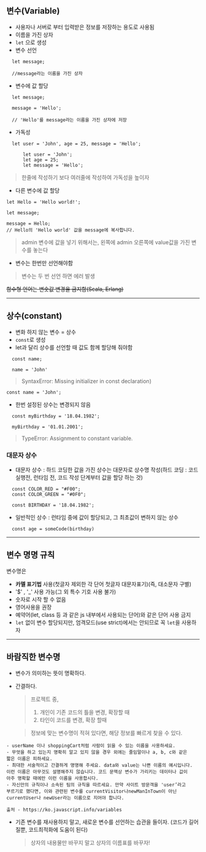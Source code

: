 ## 변수(Variable)

- 사용자나 서버로 부터 입력받은 정보를 저장하는 용도로 사용됨
- 이름을 가진 상자
- `let` 으로 생성
- 변수 선언

```
  let message;

  //message라는 이름을 가진 상자
```

- 변수에 값 할당

```
  let message;

  message = 'Hello';

  // 'Hello'를 message라는 이름을 가진 상자에 저장
```

- 가독성

```
  let user = 'John', age = 25, message = 'Hello';

      let user = 'John';
      let age = 25;
      let message = 'Hello';
```

  > 한줄에 작성하기 보다 여러줄에 작성하여 가독성을 높이자

  

- 다른 변수에 값 할당

```
let Hello = 'Hello world!';

let message;

message = Hello;
// Hello의 'Hello world' 값을 message에 복사합니다.
```

> admin 변수에 값을 넣기 위해서는, 왼쪽에 admin 오른쪽에 value값을 가진 변수를 놓는다

- 변수는 한번만 선언해야함
> 변수는 두 번 선언 하면 에러 발생

~~함수형 언어는 변숫값 변경을 금지함(Scala, Erlang)~~

---

## 상수(constant)

- 변화 하지 않는 변수 = 상수
- `const`로 생성
- let과 달리 상수를 선언할 때 값도 함께 할당해 줘야함

```
  const name;

  name = 'John'
  ```

  > SyntaxError: Missing initializer in const declaration)

  ```
  const name = 'John';
  ```

- 한번 설정된 상수는 변경되지 않음

```
  const myBirthday = '18.04.1982';

  myBirthday = '01.01.2001';
  ```

  > TypeError: Assignment to constant variable.

### 대문자 상수

- 대문자 상수 : 하드 코딩한 값을 가진 상수는 대문자로 상수명 작성(하드 코딩 : 코드 실행전, 런타임 전, 코드 작성 단계부터 값을 할당 하는 것)

```
  const COLOR_RED = "#F00";
  const COLOR_GREEN = "#0F0";

  const BIRTHDAY = '18.04.1982';
  ```

- 일반적인 상수 : 런타임 중에 값이 할당되고, 그 최초값이 변하지 않는 상수
```
  const age = someCode(birthday)
  ```

---

## 변수 명명 규칙

변수명은

- **카멜 표기법** 사용(첫글자 제외한 각 단어 첫글자 대문자표기)(즉, 대소문자 구별)
- '$' , '\_' 사용 가능(그 외 특수 기호 사용 불가)
- 숫자로 시작 할 수 없음
- 영어사용을 권장
- 예약어(let, class 등 과 같은 js 내부에서 사용되는 단어)와 같은 단어 사용 금지
- `let` 없이 변수 할당되지만, 엄격모드(use strict)에서는 안되므로 꼭 `let`을 사용하자

---

## 바람직한 변수명

- 변수가 의미하는 뜻이 명확하다.
- 간결하다.

  > 프로젝트 중,
  >
  > 1. 개인이 기존 코드의 틀을 변경, 확장할 때
  > 2. 타인이 코드를 변경, 확장 할때

  > 정보에 맞는 변수명이 적혀 있다면, 해당 정보를 빠르게 찾을 수 있다.

```
- userName 이나 shoppingCart처럼 사람이 읽을 수 있는 이름을 사용하세요.
- 무엇을 하고 있는지 명확히 알고 있지 않을 경우 외에는 줄임말이나 a, b, c와 같은
짧은 이름은 피하세요.
- 최대한 서술적이고 간결하게 명명해 주세요. data와 value는 나쁜 이름의 예시입니다.
이런 이름은 아무것도 설명해주지 않습니다. 코드 문맥상 변수가 가리키는 데이터나 값이
아주 명확할 때에만 이런 이름을 사용합시다.
- 자신만의 규칙이나 소속된 팀의 규칙을 따르세요. 만약 사이트 방문객을 'user’라고
부르기로 했다면, 이와 관련된 변수를 currentVisitor나newManInTown이 아닌
currentUser나 newUser라는 이름으로 지어야 합니다.

출처 - https://ko.javascript.info/variables
```

- 기존 변수를 재사용하지 말고, 새로운 변수를 선언하는 습관을 들이자. (코드가 길어질뿐, 코드최적화에 도움이 된다)
  > 상자의 내용물만 바꾸지 말고 상자의 이름표를 바꾸자!
